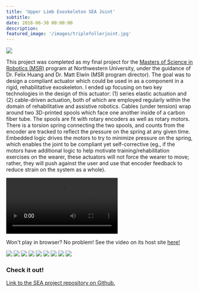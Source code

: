 ```yaml
---
title: 'Upper Limb Exoskeleton SEA Joint'
subtitle:
date: 2018-06-30 00:00:00
description:
featured_image: '/images/triplefollerjoint.jpg'
---
```


<img src="../images/sea.png">

This project was completed as my final project for the [Masters of Science in Robotics (MSR)](https://www.mccormick.northwestern.edu/robotics/) program at Northwestern University, under the guidance of Dr. Felix Huang and Dr. Matt Elwin (MSR program director). The goal was to design a compliant actuator which could be used in as a component in a rigid, rehabilitative exoskeleton. I ended up focusing on two key technologies in the design of this actuator: (1) series elastic actuation and (2) cable-driven actuation, both of which are employed regularly within the domain of rehabilitative and assistive robotics. Cables (under tension) wrap around two 3D-printed spools which face one another inside of a carbon fiber tube. The spools are fit with rotary encoders as well as rotary motors. There is a torsion spring connecting the two spools, and counts from the encoder are tracked to reflect the pressure on the spring at any given time. Embedded logic drives the motors to try to minimize pressure on the spring, which enables the joint to be compliant yet self-corrective (eg., if the motors have additional logic to help motivate training/rehabilitation exercises on the wearer, these actuators will not force the wearer to move; rather, they will push against the user and use that encoder feedback to reduce strain on the system as a whole).

<div>
<video class="center" src="{{site.baseurl}}/videos/MSR_2019_SEA_exo.mp4" data-canonical-src="{{site.baseurl}}/videos/MSR_2019_SEA_exo.mp4" controls="controls" style="max-height:640px;">

</video>
</div>

Won't play in browser? No problem! See the video on its host site [here!](https://www.youtube.com/watch?v=A_MqyhAG-6s)

<div class="gallery" data-columns="3">
    <img src="../images/spoolencoderattachment.jpg">
    <img src="../images/twinassembly.jpg">
    <img src="../images/prototype_topview.jpg">
    <img src="../images/assemblytestwithdycem.jpg">
    <img src="../images/dycemgrip.jpg">
    <img src="../images/adjustableclampwithdycem.jpg">
    <img src="../images/singleroller.jpg">
    <img src="../images/tripleroller.jpg">
    <img src="../images/triplefollerjoint.jpg">
</div>

### Check it out!
[Link to the SEA project repository on Github.](https://github.com/mossti/exo_rendering)
